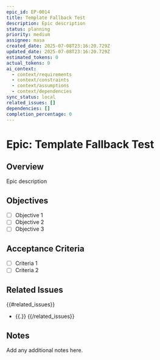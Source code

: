 ```yaml
---
epic_id: EP-0014
title: Template Fallback Test
description: Epic description
status: planning
priority: medium
assignee: masa
created_date: 2025-07-08T23:16:20.729Z
updated_date: 2025-07-08T23:16:20.729Z
estimated_tokens: 0
actual_tokens: 0
ai_context:
  - context/requirements
  - context/constraints
  - context/assumptions
  - context/dependencies
sync_status: local
related_issues: []
dependencies: []
completion_percentage: 0
---
```


# Epic: Template Fallback Test

## Overview
Epic description

## Objectives
- [ ] Objective 1
- [ ] Objective 2
- [ ] Objective 3

## Acceptance Criteria
- [ ] Criteria 1
- [ ] Criteria 2

## Related Issues
{{#related_issues}}
- {{.}}
{{/related_issues}}

## Notes
Add any additional notes here.
